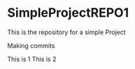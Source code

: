 # SimpleProjectREPO1
This is the repository for a simple Project


Making commits 

This is 1
This is 2 
